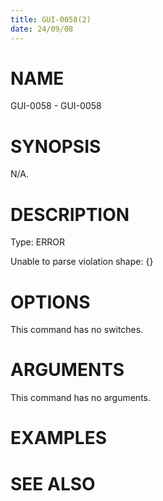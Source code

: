 ```yaml
---
title: GUI-0058(2)
date: 24/09/08
---
```


# NAME

GUI-0058 - GUI-0058

# SYNOPSIS

N/A.

# DESCRIPTION

Type: ERROR

Unable to parse violation shape: {}

# OPTIONS

This command has no switches.

# ARGUMENTS

This command has no arguments.

# EXAMPLES

# SEE ALSO

